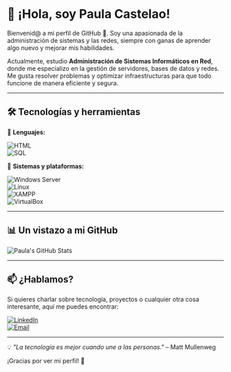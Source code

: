 # 👋 ¡Hola, soy Paula Castelao!

Bienvenid@ a mi perfil de GitHub 🚀. Soy una apasionada de la administración de sistemas y las redes, siempre con ganas de aprender algo nuevo y mejorar mis habilidades.  

Actualmente, estudio **Administración de Sistemas Informáticos en Red**, donde me especializo en la gestión de servidores, bases de datos y redes. Me gusta resolver problemas y optimizar infraestructuras para que todo funcione de manera eficiente y segura.  

---

## 🛠️ Tecnologías y herramientas
🔹 **Lenguajes:**  

![HTML](https://img.shields.io/badge/HTML5-E34F26?style=for-the-badge&logo=html5&logoColor=white)  
![SQL](https://img.shields.io/badge/SQL-4479A1?style=for-the-badge&logo=mysql&logoColor=white)  

🔹 **Sistemas y plataformas:**  

![Windows Server](https://img.shields.io/badge/Windows%20Server-0078D6?style=for-the-badge&logo=windows&logoColor=white)  
![Linux](https://img.shields.io/badge/Linux-FCC624?style=for-the-badge&logo=linux&logoColor=black)  
![XAMPP](https://img.shields.io/badge/XAMPP-FB7A24?style=for-the-badge&logo=xampp&logoColor=white)  
![VirtualBox](https://img.shields.io/badge/VirtualBox-183A61?style=for-the-badge&logo=virtualbox&logoColor=white)  

---

## 📊 Un vistazo a mi GitHub  
![Paula's GitHub Stats](https://github-readme-stats.vercel.app/api?username=paulacf5&show_icons=true&theme=radical)  

---

## 📫 ¿Hablamos?  
Si quieres charlar sobre tecnología, proyectos o cualquier otra cosa interesante, aquí me puedes encontrar:  

[![LinkedIn](https://img.shields.io/badge/LinkedIn-0077B5?style=for-the-badge&logo=linkedin&logoColor=white)](https://www.linkedin.com/in/tu-perfil/)  
[![Email](https://img.shields.io/badge/Email-D14836?style=for-the-badge&logo=gmail&logoColor=white)](mailto:tuemail@gmail.com)  

---

💡 *"La tecnología es mejor cuando une a las personas."* – Matt Mullenweg  

¡Gracias por ver mi perfil! 🚀  

